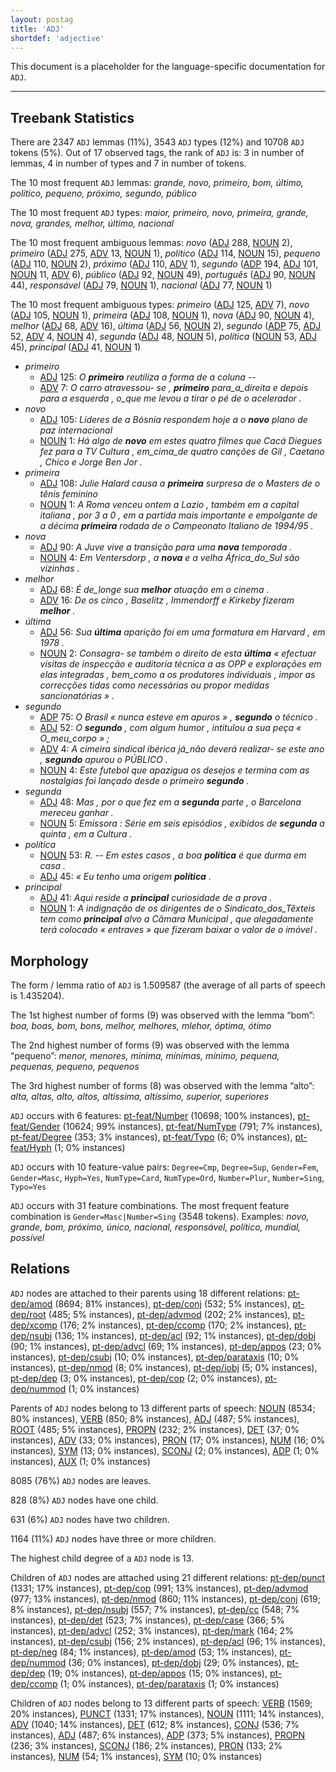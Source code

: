 ```yaml
---
layout: postag
title: 'ADJ'
shortdef: 'adjective'
---
```


This document is a placeholder for the language-specific documentation
for `ADJ`.

--------------------------------------------------------------------------------

## Treebank Statistics

There are 2347 `ADJ` lemmas (11%), 3543 `ADJ` types (12%) and 10708 `ADJ` tokens (5%).
Out of 17 observed tags, the rank of `ADJ` is: 3 in number of lemmas, 4 in number of types and 7 in number of tokens.

The 10 most frequent `ADJ` lemmas: _grande, novo, primeiro, bom, último, político, pequeno, próximo, segundo, público_

The 10 most frequent `ADJ` types:  _maior, primeiro, novo, primeira, grande, nova, grandes, melhor, último, nacional_

The 10 most frequent ambiguous lemmas: _novo_ ([ADJ]() 288, [NOUN]() 2), _primeiro_ ([ADJ]() 275, [ADV]() 13, [NOUN]() 1), _político_ ([ADJ]() 114, [NOUN]() 15), _pequeno_ ([ADJ]() 110, [NOUN]() 2), _próximo_ ([ADJ]() 110, [ADV]() 1), _segundo_ ([ADP]() 194, [ADJ]() 101, [NOUN]() 11, [ADV]() 6), _público_ ([ADJ]() 92, [NOUN]() 49), _português_ ([ADJ]() 90, [NOUN]() 44), _responsável_ ([ADJ]() 79, [NOUN]() 1), _nacional_ ([ADJ]() 77, [NOUN]() 1)

The 10 most frequent ambiguous types:  _primeiro_ ([ADJ]() 125, [ADV]() 7), _novo_ ([ADJ]() 105, [NOUN]() 1), _primeira_ ([ADJ]() 108, [NOUN]() 1), _nova_ ([ADJ]() 90, [NOUN]() 4), _melhor_ ([ADJ]() 68, [ADV]() 16), _última_ ([ADJ]() 56, [NOUN]() 2), _segundo_ ([ADP]() 75, [ADJ]() 52, [ADV]() 4, [NOUN]() 4), _segunda_ ([ADJ]() 48, [NOUN]() 5), _política_ ([NOUN]() 53, [ADJ]() 45), _principal_ ([ADJ]() 41, [NOUN]() 1)


* _primeiro_
  * [ADJ]() 125: _O <b>primeiro</b> reutiliza a forma de a coluna --_
  * [ADV]() 7: _O carro atravessou- se , <b>primeiro</b> para_a_direita e depois para a esquerda , o_que me levou a tirar o pé de o acelerador ._
* _novo_
  * [ADJ]() 105: _Líderes de a Bósnia respondem hoje a o <b>novo</b> plano de paz internacional_
  * [NOUN]() 1: _Há algo de <b>novo</b> em estes quatro filmes que Cacá Diegues fez para a TV Cultura , em_cima_de quatro canções de Gil , Caetano , Chico e Jorge Ben Jor ._
* _primeira_
  * [ADJ]() 108: _Julie Halard causa a <b>primeira</b> surpresa de o Masters de o tênis feminino_
  * [NOUN]() 1: _A Roma venceu ontem a Lazio , também em a capital italiana , por 3 a 0 , em a partida mais importante e empolgante de a décima <b>primeira</b> rodada de o Campeonato Italiano de 1994/95 ._
* _nova_
  * [ADJ]() 90: _A Juve vive a transição para uma <b>nova</b> temporada ._
  * [NOUN]() 4: _Em Ventersdorp , a <b>nova</b> e a velha África_do_Sul são vizinhas ._
* _melhor_
  * [ADJ]() 68: _É de_longe sua <b>melhor</b> atuação em o cinema ._
  * [ADV]() 16: _De os cinco , Baselitz , Immendorff e Kirkeby fizeram <b>melhor</b> ._
* _última_
  * [ADJ]() 56: _Sua <b>última</b> aparição foi em uma formatura em Harvard , em 1978 ._
  * [NOUN]() 2: _Consagra- se também o direito de esta <b>última</b> « efectuar visitas de inspecção e auditoria técnica a as OPP e explorações em elas integradas , bem_como a os produtores individuais , impor as correcções tidas como necessárias ou propor medidas sancionatórias » ._
* _segundo_
  * [ADP]() 75: _O Brasil « nunca esteve em apuros » , <b>segundo</b> o técnico ._
  * [ADJ]() 52: _O <b>segundo</b> , com algum humor , intitulou a sua peça « O_meu_corpo » ;_
  * [ADV]() 4: _A cimeira sindical ibérica já_não deverá realizar- se este ano , <b>segundo</b> apurou o PÚBLICO ._
  * [NOUN]() 4: _Este futebol que apazigua os desejos e termina com as nostalgias foi lançado desde o primeiro <b>segundo</b> ._
* _segunda_
  * [ADJ]() 48: _Mas , por o que fez em a <b>segunda</b> parte , o Barcelona mereceu ganhar ._
  * [NOUN]() 5: _Emissora : Série em seis episódios , exibidos de <b>segunda</b> a quinta , em a Cultura ._
* _política_
  * [NOUN]() 53: _R. -- Em estes casos , a boa <b>política</b> é que durma em casa ._
  * [ADJ]() 45: _« Eu tenho uma origem <b>política</b> ._
* _principal_
  * [ADJ]() 41: _Aqui reside a <b>principal</b> curiosidade de a prova ._
  * [NOUN]() 1: _A indignação de os dirigentes de o Sindicato_dos_Têxteis tem como <b>principal</b> alvo a Câmara Municipal , que alegadamente terá colocado « entraves » que fizeram baixar o valor de o imóvel ._

## Morphology

The form / lemma ratio of `ADJ` is 1.509587 (the average of all parts of speech is 1.435204).

The 1st highest number of forms (9) was observed with the lemma “bom”: _boa, boas, bom, bons, melhor, melhores, mlehor, óptima, ótimo_

The 2nd highest number of forms (9) was observed with the lemma “pequeno”: _menor, menores, mínima, mínimas, mínimo, pequena, pequenas, pequeno, pequenos_

The 3rd highest number of forms (8) was observed with the lemma “alto”: _alta, altas, alto, altos, altíssima, altíssimo, superior, superiores_

`ADJ` occurs with 6 features: [pt-feat/Number]() (10698; 100% instances), [pt-feat/Gender]() (10624; 99% instances), [pt-feat/NumType]() (791; 7% instances), [pt-feat/Degree]() (353; 3% instances), [pt-feat/Typo]() (6; 0% instances), [pt-feat/Hyph]() (1; 0% instances)

`ADJ` occurs with 10 feature-value pairs: `Degree=Cmp`, `Degree=Sup`, `Gender=Fem`, `Gender=Masc`, `Hyph=Yes`, `NumType=Card`, `NumType=Ord`, `Number=Plur`, `Number=Sing`, `Typo=Yes`

`ADJ` occurs with 31 feature combinations.
The most frequent feature combination is `Gender=Masc|Number=Sing` (3548 tokens).
Examples: _novo, grande, bom, próximo, único, nacional, responsável, político, mundial, possível_


## Relations

`ADJ` nodes are attached to their parents using 18 different relations: [pt-dep/amod]() (8694; 81% instances), [pt-dep/conj]() (532; 5% instances), [pt-dep/root]() (485; 5% instances), [pt-dep/advmod]() (202; 2% instances), [pt-dep/xcomp]() (176; 2% instances), [pt-dep/ccomp]() (170; 2% instances), [pt-dep/nsubj]() (136; 1% instances), [pt-dep/acl]() (92; 1% instances), [pt-dep/dobj]() (90; 1% instances), [pt-dep/advcl]() (69; 1% instances), [pt-dep/appos]() (23; 0% instances), [pt-dep/csubj]() (10; 0% instances), [pt-dep/parataxis]() (10; 0% instances), [pt-dep/nmod]() (8; 0% instances), [pt-dep/iobj]() (5; 0% instances), [pt-dep/dep]() (3; 0% instances), [pt-dep/cop]() (2; 0% instances), [pt-dep/nummod]() (1; 0% instances)

Parents of `ADJ` nodes belong to 13 different parts of speech: [NOUN]() (8534; 80% instances), [VERB]() (850; 8% instances), [ADJ]() (487; 5% instances), [ROOT]() (485; 5% instances), [PROPN]() (232; 2% instances), [DET]() (37; 0% instances), [ADV]() (33; 0% instances), [PRON]() (17; 0% instances), [NUM]() (16; 0% instances), [SYM]() (13; 0% instances), [SCONJ]() (2; 0% instances), [ADP]() (1; 0% instances), [AUX]() (1; 0% instances)

8085 (76%) `ADJ` nodes are leaves.

828 (8%) `ADJ` nodes have one child.

631 (6%) `ADJ` nodes have two children.

1164 (11%) `ADJ` nodes have three or more children.

The highest child degree of a `ADJ` node is 13.

Children of `ADJ` nodes are attached using 21 different relations: [pt-dep/punct]() (1331; 17% instances), [pt-dep/cop]() (991; 13% instances), [pt-dep/advmod]() (977; 13% instances), [pt-dep/nmod]() (860; 11% instances), [pt-dep/conj]() (619; 8% instances), [pt-dep/nsubj]() (557; 7% instances), [pt-dep/cc]() (548; 7% instances), [pt-dep/det]() (523; 7% instances), [pt-dep/case]() (366; 5% instances), [pt-dep/advcl]() (252; 3% instances), [pt-dep/mark]() (164; 2% instances), [pt-dep/csubj]() (156; 2% instances), [pt-dep/acl]() (96; 1% instances), [pt-dep/neg]() (84; 1% instances), [pt-dep/amod]() (53; 1% instances), [pt-dep/nummod]() (36; 0% instances), [pt-dep/dobj]() (29; 0% instances), [pt-dep/dep]() (19; 0% instances), [pt-dep/appos]() (15; 0% instances), [pt-dep/ccomp]() (1; 0% instances), [pt-dep/parataxis]() (1; 0% instances)

Children of `ADJ` nodes belong to 13 different parts of speech: [VERB]() (1569; 20% instances), [PUNCT]() (1331; 17% instances), [NOUN]() (1111; 14% instances), [ADV]() (1040; 14% instances), [DET]() (612; 8% instances), [CONJ]() (536; 7% instances), [ADJ]() (487; 6% instances), [ADP]() (373; 5% instances), [PROPN]() (236; 3% instances), [SCONJ]() (186; 2% instances), [PRON]() (133; 2% instances), [NUM]() (54; 1% instances), [SYM]() (10; 0% instances)

